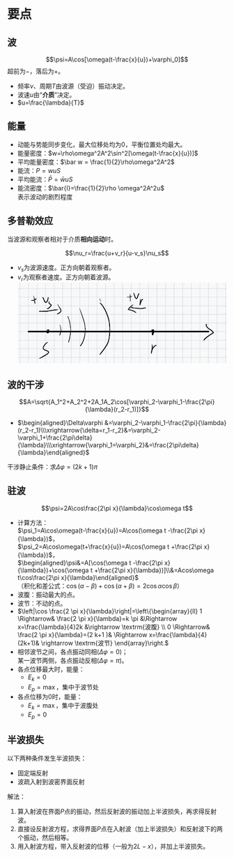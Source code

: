 # 要点

## 波

$$\psi=A\cos[\omega(t-\frac{x}{u})+\varphi_0]$$
超前为$-$，落后为$+$。

* 频率$\nu$、周期$T$由波源（受迫）振动决定。
* 波速$u$由“**介质**”决定。
* $u=\frac{\lambda}{T}$

## 能量

* 动能与势能同步变化，最大位移处均为$0$，平衡位置处均最大。
* 能量密度：$w=\rho\omega^2A^2\sin^2[\omega(t-\frac{x}{u})]$
* 平均能量密度：$\bar w = \frac{1}{2}\rho\omega^2A^2$
* 能流：$P=wuS$
* 平均能流：$\bar P = \bar{w}uS$
* 能流密度：$\bar{I}=\frac{1}{2}\rho \omega^2A^2u$  
  表示波动的剧烈程度

## 多普勒效应

当波源和观察者相对于介质**相向运动**时。

$$\nu_r=\frac{u+v_r}{u-v_s}\nu_s$$  

* $v_s$为波源速度。正方向朝着观察者。
* $v_r$为观察者速度。正方向朝着波源。
![图 1](images/%E8%A6%81%E7%82%B9--11-14_12-44-47.png)

## 波的干涉

$$A=\sqrt{A_1^2+A_2^2+2A_1A_2\cos[\varphi_2-\varphi_1-\frac{2\pi}{\lambda}(r_2-r_1)]}$$

* $\begin{aligned}\Delta\varphi  &=\varphi_2-\varphi_1-\frac{2\pi}{\lambda}(r_2-r_1)\\\xrightarrow{\delta=r_1-r_2}&=\varphi_2-\varphi_1+\frac{2\pi\delta}{\lambda}\\\xrightarrow{\varphi_1=\varphi_2}&=\frac{2\pi\delta}{\lambda}\end{aligned}$

干涉静止条件：求$\Delta\varphi=(2k+1)\pi$

## 驻波

$$\psi=2A\cos\frac{2\pi x}{\lambda}\cos\omega t$$

* 计算方法：  
  $\psi_1=A\cos\omega(t-\frac{x}{u})=A\cos(\omega t -\frac{2\pi x}{\lambda})$，  
  $\psi_2=A\cos\omega(t+\frac{x}{u})=A\cos(\omega t +\frac{2\pi x}{\lambda})$，  
  $\begin{aligned}\psi&=A[\cos(\omega t -\frac{2\pi x}{\lambda})+\cos(\omega t +\frac{2\pi x}{\lambda})]\\&=Acos\omega t\cos\frac{2\pi x}{\lambda}\end{aligned}$  
  （积化和差公式：$\cos (\alpha-\beta)+\cos (\alpha+\beta)=2\cos \alpha \cos \beta$）
* 波腹：振动最大的点。
* 波节：不动的点。
* $\left|\cos \frac{2 \pi x}{\lambda}\right|=\left\{\begin{array}{ll}
1 \Rightarrow&  \frac{2 \pi x}{\lambda}=k \pi &\Rightarrow x=\frac{\lambda}{4}2k &\rightarrow \textrm{波腹} \\
0 \Rightarrow&  \frac{2 \pi x}{\lambda}=(2 k+1 )& \Rightarrow x=\frac{\lambda}{4}(2k+1)& \rightarrow \textrm{波节}
\end{array}\right.$
* 相邻波节之间，各点振动同相($\Delta\varphi=0$)；  
  某一波节两侧，各点振动反相($\Delta\varphi=\pi$)。
* 各点位移最大时，能量：
  * $E_k=0$
  * $E_p=\max$，集中于波节处
* 各点位移为$0$时，能量：
  * $E_k=\max$，集中于波腹处
  * $E_p=0$

## 半波损失

以下两种条件发生半波损失：

* 固定端反射
* 波疏入射到波密界面反射

解法：

1. 算入射波在界面$P$点的振动，然后反射波的振动加上半波损失，再求得反射波。
2. 直接设反射波方程，求得界面$P$点在入射波（加上半波损失）和反射波下的两个振动，然后相等。
3. 用入射波方程，带入反射波的位移（一般为$2L-x$），并加上半波损失。
